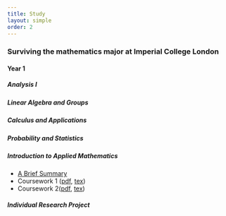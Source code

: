 ```yaml
---
title: Study
layout: simple
order: 2
---
```


### Surviving the mathematics major at Imperial College London
#### Year 1

##### Analysis I


##### Linear Algebra and Groups


##### Calculus and Applications

##### Probability and Statistics

##### Introduction to Applied Mathematics
 - [A Brief Summary](/study/notes/year_1/Introduction_to_Applied_math/IAM.md)
 -  Coursework 1 ([pdf](/study/coursework/year_1/Introduction_to_Applied_math/pdf/IAM_Coursework1.pdf), [tex](/study/coursework/year_1/Introduction_to_Applied_math/tex/IAM_Coursework1.tex))
 -  Coursework 2([pdf](/study/coursework/year_1/Introduction_to_Applied_math/pdf/IAM_Coursework2.pdf), [tex](/study/coursework/year_1/Introduction_to_Applied_math/tex/IAM_Coursework2.tex))

##### Individual Research Project


